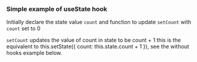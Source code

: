 ### Simple example of useState hook

Initially declare the state value `count` and function to update `setCount` with `count` set to 0

`setCount` updates the value of count in state to be count + 1 this is the equivalent to this.setState({ count: this.state.count + 1 }), see the without hooks example below.

